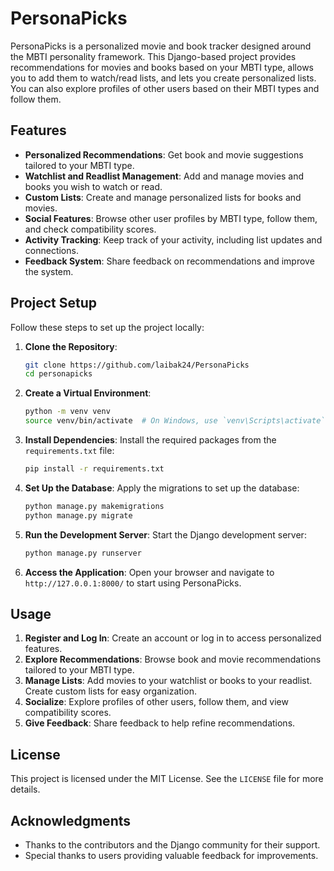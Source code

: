 # PersonaPicks

PersonaPicks is a personalized movie and book tracker designed around the MBTI personality framework. This Django-based project provides recommendations for movies and books based on your MBTI type, allows you to add them to watch/read lists, and lets you create personalized lists. You can also explore profiles of other users based on their MBTI types and follow them.

## Features

- **Personalized Recommendations**: Get book and movie suggestions tailored to your MBTI type.
- **Watchlist and Readlist Management**: Add and manage movies and books you wish to watch or read.
- **Custom Lists**: Create and manage personalized lists for books and movies.
- **Social Features**: Browse other user profiles by MBTI type, follow them, and check compatibility scores.
- **Activity Tracking**: Keep track of your activity, including list updates and connections.
- **Feedback System**: Share feedback on recommendations and improve the system.

## Project Setup

Follow these steps to set up the project locally:

1. **Clone the Repository**:
   ```bash
   git clone https://github.com/laibak24/PersonaPicks
   cd personapicks
   ```

2. **Create a Virtual Environment**:
   ```bash
   python -m venv venv
   source venv/bin/activate  # On Windows, use `venv\Scripts\activate`
   ```

3. **Install Dependencies**:
   Install the required packages from the `requirements.txt` file:
   ```bash
   pip install -r requirements.txt
   ```

4. **Set Up the Database**:
   Apply the migrations to set up the database:
   ```bash
   python manage.py makemigrations
   python manage.py migrate
   ```

5. **Run the Development Server**:
   Start the Django development server:
   ```bash
   python manage.py runserver
   ```

6. **Access the Application**:
   Open your browser and navigate to `http://127.0.0.1:8000/` to start using PersonaPicks.

## Usage

1. **Register and Log In**: Create an account or log in to access personalized features.
2. **Explore Recommendations**: Browse book and movie recommendations tailored to your MBTI type.
3. **Manage Lists**: Add movies to your watchlist or books to your readlist. Create custom lists for easy organization.
4. **Socialize**: Explore profiles of other users, follow them, and view compatibility scores.
5. **Give Feedback**: Share feedback to help refine recommendations.

## License

This project is licensed under the MIT License. See the `LICENSE` file for more details.

## Acknowledgments

- Thanks to the contributors and the Django community for their support.
- Special thanks to users providing valuable feedback for improvements.

